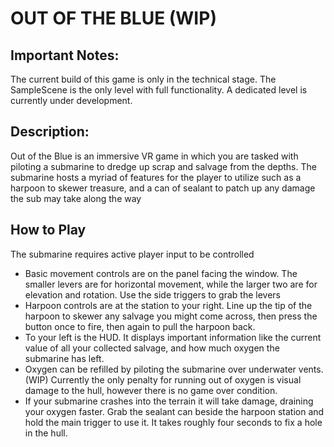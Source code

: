<h1>OUT OF THE BLUE (WIP)</h1>
<h2>Important Notes:</h2>
The current build of this game is only in the technical stage. The SampleScene is the only level with full functionality. A dedicated level is currently under development.

<h2>Description:</h2>
<p>Out of the Blue is an immersive VR game in which you are tasked with piloting a submarine to dredge up scrap and salvage from the depths. The submarine hosts a myriad of features for the player to utilize such as a harpoon to skewer treasure, and a can of sealant to patch up any damage the sub may take along the way</p>

<h2>How to Play</h2>
<p>The submarine requires active player input to be controlled</p>
<ul>
  <li>Basic movement controls are on the panel facing the window. The smaller levers are for horizontal movement, while the larger two are for elevation and rotation. Use the side triggers to grab the levers</li>
  <li>Harpoon controls are at the station to your right. Line up the tip of the harpoon to skewer any salvage you might come across, then press the button once to fire, then again to pull the harpoon back.</li>
  <li>To your left is the HUD. It displays important information like the current value of all your collected salvage, and how much oxygen the submarine has left.</li>
  <li>Oxygen can be refilled by piloting the submarine over underwater vents. (WIP) Currently the only penalty for running out of oxygen is visual damage to the hull, however there is no game over condition.</li>
  <li>If your submarine crashes into the terrain it will take damage, draining your oxygen faster. Grab the sealant can beside the harpoon station and hold the main trigger to use it. It takes roughly four seconds to fix a hole in the hull.</li>
</ul>
